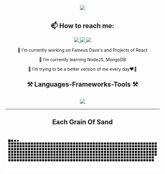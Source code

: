 <h1 align="center">
    <img src="https://readme-typing-svg.herokuapp.com?font=Righteous&size=30&duration=4000&pause=1000&color=2BFAFF&background=0000009F&center=true&vCenter=true&random=false&width=600&height=70&lines=Hola+amigos+o+wait+Hi+there%F0%9F%91%8B%2C;+I'm+Oscar+Gonzalez%E2%9C%A8%F0%9F%A4%93" />
</h1>
<div align="center">
<h2 align="center">
    📫 How to reach me:
</h2>
</div>
<div align="center"> 
  <a href="https://www.facebook.com/DanielGonzalez0324/">
    <img src="https://img.shields.io/badge/Facebook-facebook?style=for-the-badge&logo=facebook&logoColor=%230866FF&labelColor=white&color=%230866FF&link=https%3A%2F%2Fwww.facebook.com%2FDanielGonzalez0324%2F" />
  </a>
  <a href="https://www.instagram.com/odanielggonzalez/?hl=en">
    <img src="https://img.shields.io/badge/Instagram-instagram?style=for-the-badge&logo=instagram&labelColor=white&color=E4405F&link=https%3A%2F%2Fwww.facebook.com%2FDanielGonzalez0324%2F" />
  </a>
    <a href="https://www.linkedin.com/in/oscar-gonzalez-0a5906121/">
    <img src="https://img.shields.io/badge/Linkedin-linkedin?style=for-the-badge&logo=linkedin&labelColor=%230A66C2&color=%230A66C2&link=https%3A%2F%2Fwww.facebook.com%2FDanielGonzalez0324%2F" />
  </a>
</div>
<div align="center">
    <p align="center">
    🔭 I’m currently working on Fameus Dave's and Projects of React
    <p>
    <p align="center">
    🌱 I’m currently learning NodeJS, MongoDB
    <p>    
    <p align="center">
    🤔 I’m trying to be a better version of me every day❤️‍🔥
    <p>
</div>

<h2 align="center">⚒️ Languages-Frameworks-Tools ⚒️</h2>
<br/>
<div align="center">
    <img src="https://skillicons.dev/icons?i=html,css,tailwind,bootstrap,js,webpack,react,vite" />
    <br>
</div>
<hr/>
<div align="center">
  <h2>Each Grain Of Sand</h2>
  <br>
  <img alt="snake eating my contributions" src="https://raw.githubusercontent.com/oscardokis/oscardokis/output/github-contribution-grid-snake.svg" />
  
  <br/><br/><br/>
</div>
<!--
**oscardokis/oscardokis** is a ✨ _special_ ✨ repository because its `README.md` (this file) appears on your GitHub profile.

Here are some ideas to get you started:

- 🔭 I’m currently working on Fameus Dave's and Projects of React...
- 🌱 I’m currently learning NodeJS, MongoDB...
- 👯 I’m looking to collaborate on ...
- 🤔 I’m looking for help with ...
-->
